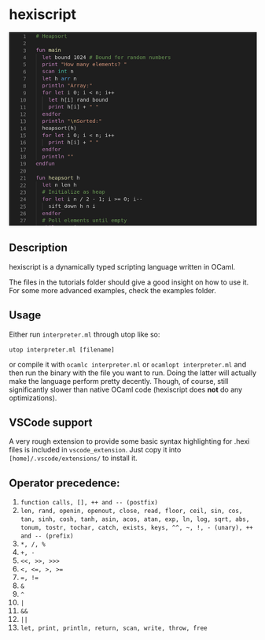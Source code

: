 # hexiscript
![Heapsort implemented in hexiscript](./images/hexiscript.png)
## Description
hexiscript is a dynamically typed scripting language written in OCaml.

The files in the tutorials folder should give a good insight on how to use it. For some more advanced examples, check the examples folder.
## Usage
Either run `interpreter.ml`  through utop like so:

    utop interpreter.ml [filename]

or compile it with `ocamlc interpreter.ml` or `ocamlopt interpreter.ml` and then run the binary with the file you want to run. Doing the latter will actually make the language perform pretty decently. Though, of course, still significantly slower than native OCaml code (hexiscript does **not** do any optimizations).

## VSCode support
A very rough extension to provide some basic syntax highlighting for .hexi files is included in `vscode_extension`. Just copy it into `[home]/.vscode/extensions/` to install it.

## Operator precedence:
1. `function calls, [], ++ and -- (postfix)`
1. `len, rand, openin, openout, close, read, floor, ceil, sin, cos, tan, sinh, cosh, tanh, asin, acos, atan, exp, ln, log, sqrt, abs, tonum, tostr, tochar, catch, exists, keys, ^^, ~, !, - (unary), ++ and -- (prefix)`
1. `*, /, %`
1. `+, -`
1. `<<, >>, >>>`
1. `<, <=, >, >=`
1. `=, !=`
1. `&`
1. `^`
1. `|`
1. `&&`
1. `||`
1. `let, print, println, return, scan, write, throw, free`